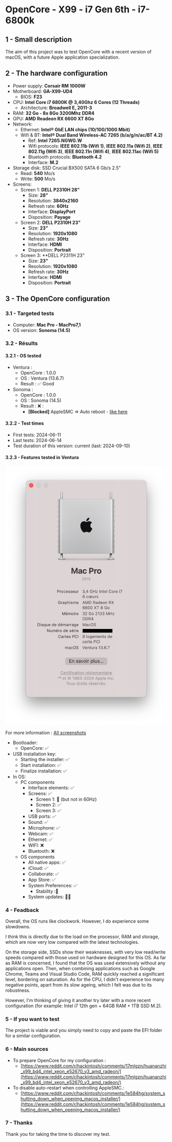 # OpenCore - X99 - i7 Gen 6th - i7-6800k

## 1 - Small description

The aim of this project was to test OpenCore with a recent version of macOS, with a future Apple application specialization.

## 2 - The hardware configuration

- Power supply: **Corsair RM 1000W**
- Motherboard: **GA-X99-UD4**
	- BIOS: **F23**
- CPU: **Intel Core i7 6800K @ 3,40Ghz 6 Cores (12 Threads)**
    - Architecture: **Broadwell E, 2011-3**
- RAM: **32 Go - 8x 8Go 3200Mhz DDR4**
- GPU: **AMD Readeon RX 6600 XT 8Go**
- Network:
	- Ethernet: **Intel® GbE LAN chips (10/100/1000 Mbit)**
   - Wifi & BT: **Intel® Dual Band Wireless-AC 7265 (b/a/g/n/ac/BT 4.2)**
        - Ref: **Intel 7265.NGWG.W**
        - Wifi protocols: **IEEE 802.11b (Wifi 1)**, **IEEE 802.11a (Wifi 2)**, **IEEE 802.11g (Wifi 3)**, **IEEE 802.11n (Wifi 4)**, **IEEE 802.11ac (Wifi 5)**
        - Bluetooth protocols: **Bluetooth 4.2**
        - Interface: **M.2**
- Storage disk: SSD Crucial BX500 SATA 6 Gb/s 2.5"
    - Read: **540** Mo/s
    - Write: **500** Mo/s
- Screens:
    - Screen 1: **DELL P2310H 28"**
        - Size: **28"**
        - Resolution: **3840x2160**
        - Refresh rate: **60Hz**
        - Interface: **DisplayPort**
        - Disposition: **Payage**
    - Screen 2: **DELL P2310H 23"**
        - Size: **23"**
        - Resolution: **1920x1080**
        - Refresh rate: **30Hz**
        - Interface: **HDMI**
        - Disposition: **Portrait**
    - Screen 3: **DELL P2311H 23"
        - Size: **23"**
        - Resolution: **1920x1080**
        - Refresh rate: **30Hz**
        - Interface: **HDMI**
        - Disposition: **Portrait**

## 3 - The OpenCore configuration

### 3.1 - Targeted tests

- Computer: **Mac Pro - MacPro7,1** 
- OS version: **Sonoma (14.5)**

### 3.2 - Résults

#### 3.2.1 - OS tested

- Ventura :
	- OpenCore : 1.0.0
	- OS : Ventura (13.6.7)
	- Result : ✅ Good
- Sonoma :
	- OpenCore : 1.0.0
	- OS : Sonoma (14.5)
	- Result : ❌ : 
		- **[Blocked]** AppleSMC => Auto reboot - [like here](https://i.redd.it/k4yhdjrwzzcd1.jpeg)

#### 3.2.2 - Test times

- First tests: 2024-06-11
- Last tests: 2024-06-14
- Test duration of this version: current (last: 2024-09-10)

#### 3.2.3 - Features tested in Ventura

![test_0.1_img_001](SCREENSHOTS/test_0.1_img_001.png)

For more information : [All screenshots](DOCS/0_All_Screenshots.md)

- Bootloader:
    - OpenCore: ✅
- USB installation key:
    - Starting the installer: ✅
    - Start installation: ✅
    - Finalize installation: ✅
- In OS:
    - PC components
        - Interface elements: ✅
        - Screens: ✅
            - Screen 1: 🔄 (but not in 60Hz)
            - Screen 2: ✅
            - Screen 3: ✅
        - USB ports: ✅
        - Sound: ✅
        - Microphone: ✅
        - Webcam: ✅
        - Ethernet: ✅
        - WIFI: ❌
        - Bluetooth: ❌
    - OS components
        - All native apps: ✅
        - iCloud: ✅
        - Collaborate: ✅
        - App Store: ✅
        - System Preferences: ✅
            - Stability :🔄
        - System updates: 🤷‍♂️

### 4 - Feadback

Overall, the OS runs like clockwork. However, I do experience some slowdowns. 

I think this is directly due to the load on the processor, RAM and storage, which are now very low compared with the latest technologies.

On the storage side, SSDs show their weaknesses, with very low read/write speeds compared with those used on hardware designed for this OS.
As far as RAM is concerned, I found that the OS was used extensively without any applications open. Then, when combining applications such as Google Chrome, Teams and Visual Studio Code, RAM quickly reached a significant level, bordering on saturation.
As for the CPU, I didn't experience too many negative points, apart from its slow ageing, which I felt was due to its robustness.

However, I'm thinking of giving it another try later with a more recent configuration (for example: Intel i7 12th gen + 64GB RAM + 1TB SSD M.2).

### 5 - If you want to test

The project is viable and you simply need to copy and paste the EFI folder for a similar configuration.

### 6 - Main sources

- To prepare OpenCore for my configuration :
	- [https://www.reddit.com/r/hackintosh/comments/17mlgzn/huananzhi_x99_bd4_intel_xeon_e52670_v3_amd_radeon/](https://www.reddit.com/r/hackintosh/comments/17mlgzn/huananzhi_x99_bd4_intel_xeon_e52670_v3_amd_radeon/)
- To disable auto-restart when controlling AppleSMC.: 
	- [https://www.reddit.com/r/hackintosh/comments/1e584hg/system_shutting_down_when_opening_macos_installer/](https://www.reddit.com/r/hackintosh/comments/1e584hg/system_shutting_down_when_opening_macos_installer/)

### 7 - Thanks

Thank you for taking the time to discover my test.